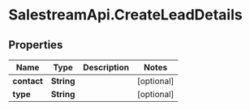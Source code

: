 # SalestreamApi.CreateLeadDetails

## Properties
Name | Type | Description | Notes
------------ | ------------- | ------------- | -------------
**contact** | **String** |  | [optional] 
**type** | **String** |  | [optional] 


